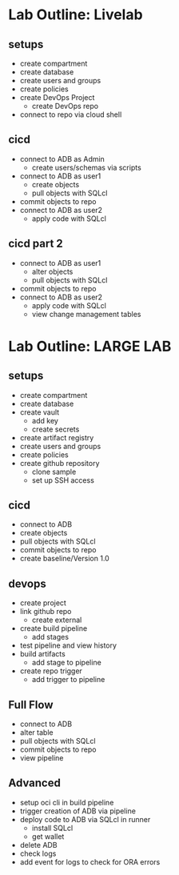 # Lab Outline: Livelab

## setups
- create compartment
- create database
- create users and groups
- create policies
- create DevOps Project
    - create DevOps repo
- connect to repo via cloud shell
    
## cicd
- connect to ADB as Admin
    - create users/schemas via scripts
- connect to ADB as user1
    - create objects
    - pull objects with SQLcl
- commit objects to repo
- connect to ADB as user2
    - apply code with SQLcl

## cicd part 2
- connect to ADB as user1
    - alter objects
    - pull objects with SQLcl
- commit objects to repo
- connect to ADB as user2
    - apply code with SQLcl
    - view change management tables

# Lab Outline: LARGE LAB

## setups
- create compartment
- create database
- create vault
    - add key
    - create secrets
- create artifact registry
- create users and groups
- create policies
- create github repository
    - clone sample
    - set up SSH access

## cicd
- connect to ADB
- create objects
- pull objects with SQLcl
- commit objects to repo
- create baseline/Version 1.0

## devops
- create project
- link github repo
    - create external
- create build pipeline
    - add stages
- test pipeline and view history
- build artifacts
    - add stage to pipeline
- create repo trigger
    - add trigger to pipeline

## Full Flow
- connect to ADB
- alter table
- pull objects with SQLcl
- commit objects to repo
- view pipeline

## Advanced
- setup oci cli in build pipeline
- trigger creation of ADB via pipeline
- deploy code to ADB via SQLcl in runner
    - install SQLcl
    - get wallet
- delete ADB
- check logs
- add event for logs to check for ORA errors

